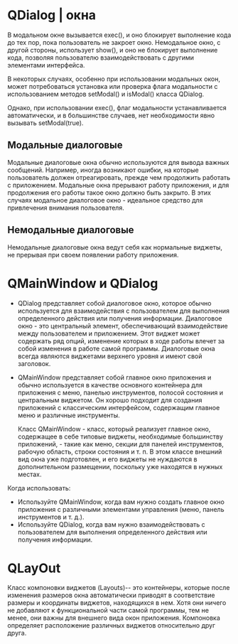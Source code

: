 # QDialog | окна

В модальном окне вызывается exec(), и оно блокирует выполнение кода до тех пор, пока пользователь не закроет окно. Немодальное окно, с другой стороны, использует show(), и оно не блокирует выполнение кода, позволяя пользователю взаимодействовать с другими элементами интерфейса.

В некоторых случаях, особенно при использовании модальных окон, может потребоваться установка или проверка флага модальности с использованием методов setModal() и isModal() класса QDialog.

Однако, при использовании exec(), флаг модальности устанавливается автоматически, и в большинстве случаев, нет необходимости явно вызывать setModal(true).

## Модальные диалоговые 

Модальные диалоговые окна обычно используются для вывода важных сообщений. Например, иногда возникают ошибки, на которые пользователь должен отреагировать, прежде
чем продолжить работать с приложением. Модальные окна прерывают работу приложения,
и для продолжения его работы такое окно должно быть закрыто. В этих случаях модальное
диалоговое окно - идеальное средство для привлечения внимания пользователя.

## Немодальные диалоговые 

Немодальные диалоговые окна ведут себя как нормальные виджеты, не прерывая при своем появлении работу приложения.

# QMainWindow и QDialog 

* QDialog представляет собой диалоговое окно, которое обычно используется для взаимодействия с пользователем для выполнения определенного действия или получения информации. 
Диалоговое окно - это центральный элемент, обеспечивающий взаимодействие между пользователем и приложением. 
Этот виджет может содержать ряд опций, изменение которых в ходе работы влечет за собой изменения в работе самой программы. 
Диалоговые окна всегда являются виджетами верхнего уровня и имеют свой заголовок. 

* QMainWindow представляет собой главное окно приложения и обычно используется в качестве основного контейнера для приложения с меню, панелью инструментов, полосой состояния и центральным виджетом. Он хорошо подходит для создания приложений с классическим интерфейсом, содержащим главное меню и различные инструменты.

  Класс QMainWindow -  класс, который реализует главное окно, содержащее в себе типовые виджеты, необходимые большинству приложений, - 
  такие как меню, секции для панелей инструментов, рабочую область, строки состояния и т. п. 
  В этом классе внешний вид окна уже подготовлен, и его виджеты не нуждаются в дополнительном размещении, поскольку уже находятся в нужных местах.

Когда использовать:

* Используйте QMainWindow, когда вам нужно создать главное окно приложения с различными элементами управления (меню, панель инструментов и т. д.).
* Используйте QDialog, когда вам нужно взаимодействовать с пользователем для выполнения определенного действия или получения информации.

# QLayOut

Класс компоновки виджетов (Layouts)-- это контейнеры, которые после изменения размеров окна автоматически приводят в соответствие размеры и координаты виджетов, находящихся в нем. Хотя они ничего не добавляют к функциональной части самой программы, тем не менее, они  важны для внешнего вида окон приложения. Компоновка определяет расположение различных виджетов
относительно друг друга.
